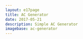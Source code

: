 ```yaml
---
layout: e17page
title: AC Generator
date: 2017-05-21
description: Simple AC Generator
imagebase: ac-generator
---
```


